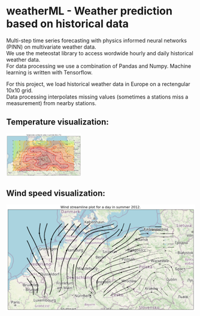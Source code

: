 # weatherML -  Weather prediction based on historical data
Multi-step time series forecasting with physics informed neural networks (PINN) on multivariate weather data.  
We use the meteostat library to access wordwide hourly and daily historical weather data.  
For data processing we use a combination of Pandas and Numpy. Machine learning is written with Tensorflow.   

For this project, we load historical weather data in Europe on a rectengular 10x10 grid.  
Data processing interpolates missing values (sometimes a stations miss a measurement)
from nearby stations. 

## Temperature visualization:
<img src="https://github.com/azantop/weatherML/blob/main/images/heatmap.png?raw=tru" alt="temperatures" width="200"/>

## Wind speed visualization:
![alt text](https://github.com/azantop/weatherML/blob/main/images/windmap.png?raw=true)
